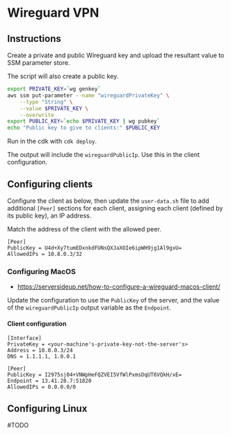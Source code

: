 # Wireguard VPN

## Instructions

Create a private and public Wireguard key and upload the resultant value to SSM parameter store.

The script will also create a public key.

```sh
export PRIVATE_KEY=`wg genkey`
aws ssm put-parameter --name "wireguardPrivateKey" \
    --type "String" \
    --value $PRIVATE_KEY \
    --overwrite
export PUBLIC_KEY=`echo $PRIVATE_KEY | wg pubkey`
echo "Public key to give to clients:" $PUBLIC_KEY
```

Run in the cdk with `cdk deploy`.

The output will include the `wireguardPublicIp`. Use this in the client configuration.

## Configuring clients

Configure the client as below, then update the `user-data.sh` file to add additional `[Peer]` sections for each client, assigning each client (defined by its public key), an IP address.

Match the address of the client with the allowed peer.

```
[Peer]
PublicKey = U4d+Xy7tumEDxnkdFUNsQXJaXOIe6ipWH9jg1Al9gxU=
AllowedIPs = 10.8.0.3/32
```

### Configuring MacOS

- https://serversideup.net/how-to-configure-a-wireguard-macos-client/

Update the configuration to use the `PublicKey` of the server, and the value of the `wireguardPublicIp` output variable as the `Endpoint`.

#### Client configuration

```
[Interface]
PrivateKey = <your-machine's-private-key-not-the-server's>
Address = 10.0.0.3/24
DNS = 1.1.1.1, 1.0.0.1

[Peer]
PublicKey = I2975sj04+VNWpHeFQZVEI5VfWlPxmsDqUT6VQkH/xE=
Endpoint = 13.41.28.7:51820
AllowedIPs = 0.0.0.0/0
```

## Configuring Linux

#TODO
